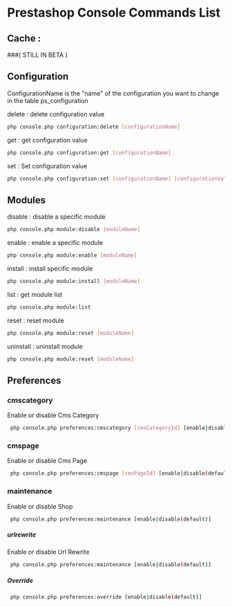# Prestashop Console Commands List

## Cache :
###( STILL IN BETA )

## Configuration

 ConfigurationName is the "name" of the configuration you want to change in the table ps_configuration

 delete : delete configuration value
 ```bash
 php console.php configuration:delete [configurationName]
 ```
 get : get configuration value
 ```bash
 php console.php configuration:get [configurationName]
 ```
 set : Set configuration value
 ```bash
 php console.php configuration:set [configurationName] [configurationValue]
 ```

## Modules
 disable : disable a specific module
 ```bash
 php console.php module:disable [moduleName]
 ```
 enable : enable a specific module
 ```bash
 php console.php module:enable [moduleName]
 ```
 install : install specific module
 ```bash
 php console.php module:install [moduleName]
 ```
 list : get module list
 ```bash
 php console.php module:list
 ```
 reset : reset module
 ```bash
 php console.php module:reset [moduleName]
 ```
 uninstall : uninstall module
 ```bash
 php console.php module:reset [moduleName]
 ```

## Preferences
### cmscategory
Enable or disable Cms Category
```bash
 php console.php preferences:cmscategory [cmsCategoryId] [enable|disable(default)]
 ```
### cmspage
Enable or disable Cms Page
```bash
 php console.php preferences:cmspage [cmsPageId] [enable|disable(default)]
 ```
### maintenance
Enable or disable Shop
```bash
 php console.php preferences:maintenance [enable|disable(default)]
 ```
##### urlrewrite
Enable or disable Url Rewrite
```bash
 php console.php preferences:maintenance [enable|disable(default)]
 ```
##### Override
```bash
 php console.php preferences:override [enable|disable(default)]
 ```

